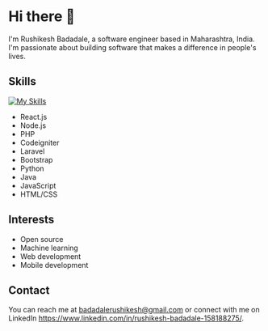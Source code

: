 # Hi there 👋

I'm Rushikesh Badadale, a software engineer based in Maharashtra, India. I'm passionate about building software that makes a difference in people's lives.

## Skills
[![My Skills](https://skillicons.dev/icons?i=vue,react,py,PHP,postman,nextjs,mysql,ai,js,html,css,git,aws,vscode)](https://skillicons.dev)

- React.js
- Node.js
- PHP
- Codeigniter
- Laravel
- Bootstrap
- Python
- Java
- JavaScript
- HTML/CSS

## Interests

- Open source
- Machine learning
- Web development
- Mobile development

## Contact

You can reach me at badadalerushikesh@gmail.com or connect with me on LinkedIn https://www.linkedin.com/in/rushikesh-badadale-158188275/.
